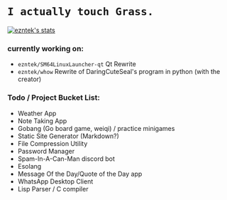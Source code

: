 # `I actually touch Grass.`
[![ezntek's stats](https://github-readme-stats.vercel.app/api?username=ezntek&count_private=true&show_icons=true&theme=radical)](https://github.com/anuraghazra/github-readme-stats)

### currently working on:

* `ezntek/SM64LinuxLauncher-qt` Qt Rewrite
* `ezntek/whow` Rewrite of DaringCuteSeal's program in python (with the creator)

### Todo / Project Bucket List:

* Weather App
* Note Taking App
* Gobang (Go board game, weiqi) / practice minigames
* Static Site Generator (Markdown?)
* File Compression Utility
* Password Manager
* Spam-In-A-Can-Man discord bot
* Esolang
* Message Of the Day/Quote of the Day app
* WhatsApp Desktop Client
* Lisp Parser / C compiler
